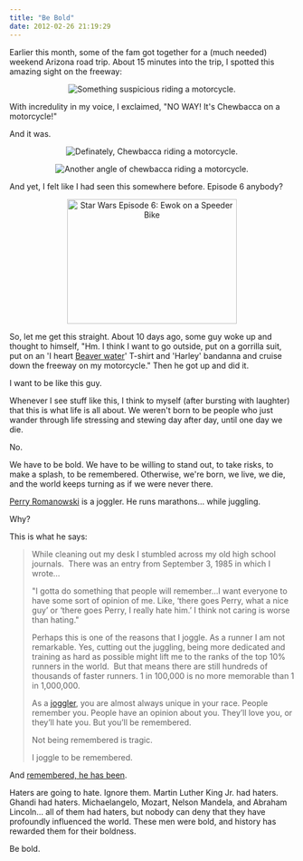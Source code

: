```yaml
---
title: "Be Bold"
date: 2012-02-26 21:19:29
---
```


Earlier this month, some of the fam got together for a (much needed) weekend Arizona road trip. About 15 minutes into the trip, I spotted this amazing sight on the freeway:

<p style="text-align: center;">
  <img alt="Something suspicious riding a motorcycle." src="/assets/images/chewbacca1.jpg" title="It can't be..." />
</p>

With incredulity in my voice, I exclaimed, "NO WAY! It's Chewbacca on a motorcycle!"

And it was.

<p style="text-align: center;">
  <img alt="Definately, Chewbacca riding a motorcycle." src="/assets/images/chewbacca2.jpg" title="This picture is now my desktop background." />
</p>

<p style="text-align: center;">
  <img alt="Another angle of chewbacca riding a motorcycle." src="/assets/images/chewbacca3.jpg" title="This guy is my hero." />
</p>

And yet, I felt like I had seen this somewhere before. Episode 6 anybody?

<p style="text-align: center;">
  <img alt="Star Wars Episode 6: Ewok on a Speeder Bike" src="http://www.howareyounotdead.com/wp-content/uploads/2011/04/Paploo_speederbike.jpg" style="width: 300px; height: 220px;" title="Ewoks are basically little wookies." />
</p>

So, let me get this straight. About 10 days ago, some guy woke up and thought to himself, "Hm. I think I want to go outside, put on a gorrilla suit, put on an 'I heart <a href="https://www.deseretnews.com/article/705345308/Beavers-water-is-worth-a-stop.html" target="_blank" rel="noopener noreferrer" title="You've got to try their water...">Beaver water</a>' T-shirt and 'Harley' bandanna and cruise down the freeway on my motorcycle." Then he got up and did it.

I want to be like this guy.

Whenever I see stuff like this, I think to myself (after bursting with laughter) that this is what life is all about. We weren't born to be people who just wander through life stressing and stewing day after day, until one day we die.

No.

We have to be bold. We have to be willing to stand out, to take risks, to make a splash, to be remembered. Otherwise, we're born, we live, we die, and the world keeps turning as if we were never there.

[Perry Romanowski][1] is a joggler. He runs marathons... while juggling.

 [1]: http://justyouraveragejoggler.com "Just Your Average Joggler"

Why?

This is what he says:

> While cleaning out my desk I stumbled across my old high school journals.  There was an entry from September 3, 1985 in which I wrote…
>
> "I gotta do something that people will remember…I want everyone to have some sort of opinion of me. Like, ‘there goes Perry, what a nice guy’ or ‘there goes Perry, I really hate him.’ I think not caring is worse than hating."
>
> Perhaps this is one of the reasons that I joggle. As a runner I am not remarkable. Yes, cutting out the juggling, being more dedicated and training as hard as possible might lift me to the ranks of the top 10% runners in the world.  But that means there are still hundreds of thousands of faster runners. 1 in 100,000 is no more memorable than 1 in 1,000,000.
>
> As a [joggler][2], you are almost always unique in your race. People remember you. People have an opinion about you. They’ll love you, or they’ll hate you. But you’ll be remembered.
>
> Not being remembered is tragic.
>
> I joggle to be remembered.

 [2]: http://justyouraveragejoggler.com/ "joggling"

And <a href="http://justyouraveragejoggler.com/press/" target="_blank" rel="noopener noreferrer" title="Romanowski, in the News">remembered, he has been</a>.

Haters are going to hate. Ignore them. Martin Luther King Jr. had haters. Ghandi had haters. Michaelangelo, Mozart, Nelson Mandela, and Abraham Lincoln... all of them had haters, but nobody can deny that they have profoundly influenced the world. These men were bold, and history has rewarded them for their boldness.

Be bold.
